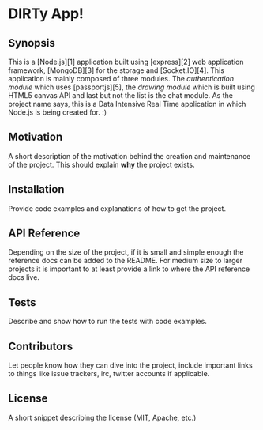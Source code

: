 DIRTy App! 
==================

## Synopsis

This is a [Node.js][1] application built using [express][2] web application framework, [MongoDB][3] for the storage and [Socket.IO][4]. This application is mainly composed of three modules. The *authentication module* which uses [passportjs][5], the *drawing module* which is built using HTML5 canvas API and last but not the list is the chat module. As the project name says, this is a Data Intensive Real Time application in which Node.js is being created for. :)

## Motivation

A short description of the motivation behind the creation and maintenance of the project. This should explain **why** the project exists.

## Installation

Provide code examples and explanations of how to get the project.

## API Reference

Depending on the size of the project, if it is small and simple enough the reference docs can be added to the README. For medium size to larger projects it is important to at least provide a link to where the API reference docs live.

## Tests

Describe and show how to run the tests with code examples.

## Contributors

Let people know how they can dive into the project, include important links to things like issue trackers, irc, twitter accounts if applicable.

## License

A short snippet describing the license (MIT, Apache, etc.)
